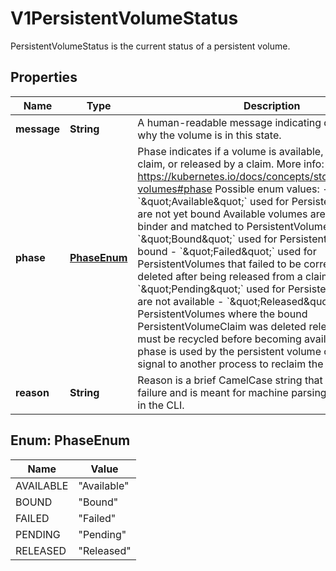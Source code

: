 

# V1PersistentVolumeStatus

PersistentVolumeStatus is the current status of a persistent volume.
## Properties

Name | Type | Description | Notes
------------ | ------------- | ------------- | -------------
**message** | **String** | A human-readable message indicating details about why the volume is in this state. |  [optional]
**phase** | [**PhaseEnum**](#PhaseEnum) | Phase indicates if a volume is available, bound to a claim, or released by a claim. More info: https://kubernetes.io/docs/concepts/storage/persistent-volumes#phase  Possible enum values:  - &#x60;\&quot;Available\&quot;&#x60; used for PersistentVolumes that are not yet bound Available volumes are held by the binder and matched to PersistentVolumeClaims  - &#x60;\&quot;Bound\&quot;&#x60; used for PersistentVolumes that are bound  - &#x60;\&quot;Failed\&quot;&#x60; used for PersistentVolumes that failed to be correctly recycled or deleted after being released from a claim  - &#x60;\&quot;Pending\&quot;&#x60; used for PersistentVolumes that are not available  - &#x60;\&quot;Released\&quot;&#x60; used for PersistentVolumes where the bound PersistentVolumeClaim was deleted released volumes must be recycled before becoming available again this phase is used by the persistent volume claim binder to signal to another process to reclaim the resource |  [optional]
**reason** | **String** | Reason is a brief CamelCase string that describes any failure and is meant for machine parsing and tidy display in the CLI. |  [optional]



## Enum: PhaseEnum

Name | Value
---- | -----
AVAILABLE | &quot;Available&quot;
BOUND | &quot;Bound&quot;
FAILED | &quot;Failed&quot;
PENDING | &quot;Pending&quot;
RELEASED | &quot;Released&quot;



